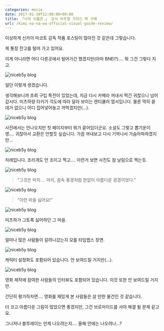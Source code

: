 ```yaml
---
categories: movie
date: 2017-01-30T12:00:00+09:00
title: 「너의 이름은.」 공식 비주얼 가이드 북 구매
url: /kimi-no-na-wa-official-visual-guide-review/
---
```


이상하게 신카이 마코토 감독 작품 포스팅이 많아진 것 같은데 그렇습니다.

제 통장 잔고를 털어 가고 있어요.

이게 아니라면 어디 다른곳에서 털어가긴 했겠지만(아마 BNEI?).... 뭐 그건 그렇다 치고.

<img src="/images/BkWyA43nPl.jpg" alt="niceb5y blog">

일단 이렇게 생겼습니다.

생각해보니까 초회 구입 특전이 있었는데, 지금 다시 카메라 꺼내서 찍긴 귀찮으니 넘어갑시다. 미츠하랑 타키가 각도에 따라 달라 보이는 렌티큘러 엽서입니다. 물론 딱히 쓸 데가 없으니 어디 집어넣어놓고 까먹겠지만(...).

<img src="/images/HJlx0N22we.jpg" alt="niceb5y blog">

사진에서는 안나오지만 첫 페이지부터 뭐가 묻어있더군요. 소설도 그렇고 뽑기운이 영.... 귀찮아서 교환은 안할듯 싶습니다. 가끔 꺼내보고 다시 기억나서 가슴아파하겠지만...

<img src="/images/HygAVn2wg.jpg" alt="niceb5y blog">

차례입니다. 조리개도 안 조이고 찍고.... 이런거 보면 사진도 참 날림으로 찍는듯.

<img src="/images/rJMk0Enhwl.jpg" alt="niceb5y blog">

> "그것은 마치.... 마치, 꿈속 풍경처럼 한없이 아름다운 광경이었다."

<img src="/images/ByxZCNn2Pe.jpg" alt="niceb5y blog">

> "이런 마을 싫어요!"

<img src="/images/rkZAE2hDe.jpg" alt="niceb5y blog">

미츠하가 그토록 싫어하던 그 마을.

<img src="/images/Hyx1AN3hPe.jpg" alt="niceb5y blog">

얼마나 많은 사람들이 갈려나갔는지 모를 타임랩스 장면.

<img src="/images/HJ-ZAE3nDg.jpg" alt="niceb5y blog">

캐릭터 설정화도 포함되어 있습니다. 안 보여드릴 거지만(...).

<img src="/images/BJk0Vhhvl.jpg" alt="niceb5y blog">

영화 제작에 참여한 사람들의 인터뷰도 포함되어 있습니다. 이것 또한 안 보여드릴 거지만.

간단히 평가하자면.... 영화를 재밌게 본 사람들은 살 만한 물건인 것 같습니다.

더 크고 아름다운 그림이 많았으면 좋겠지만, 그건 브로마이드를 사야 해결 될 문제 같고요.

그나저나 블루레이는 언제 나오려는지.... 올해 안에는 나오려나...?
